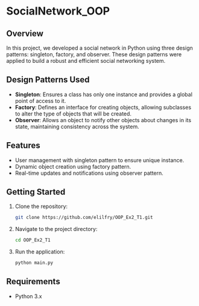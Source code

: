 # SocialNetwork_OOP

## Overview

In this project, we developed a social network in Python using three design patterns: singleton, factory, and observer. These design patterns were applied to build a robust and efficient social networking system.

## Design Patterns Used

- **Singleton**: Ensures a class has only one instance and provides a global point of access to it.
- **Factory**: Defines an interface for creating objects, allowing subclasses to alter the type of objects that will be created.
- **Observer**: Allows an object to notify other objects about changes in its state, maintaining consistency across the system.

## Features

- User management with singleton pattern to ensure unique instance.
- Dynamic object creation using factory pattern.
- Real-time updates and notifications using observer pattern.

## Getting Started

1. Clone the repository:
    ```bash
    git clone https://github.com/elilfry/OOP_Ex2_T1.git
    ```
2. Navigate to the project directory:
    ```bash
    cd OOP_Ex2_T1
    ```
3. Run the application:
    ```bash
    python main.py
    ```

## Requirements

- Python 3.x


